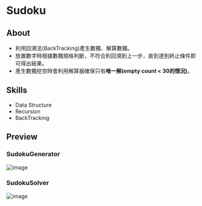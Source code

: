 # Sudoku
## About
* 利用回溯法(BackTracking)產生數獨、解算數獨。
* 放置數字時根據數獨規格判斷，不符合則回溯到上一步，直到達到終止條件即可得出結果。
* 產生數獨挖空時會利用解算器確保只有**唯一解(empty count < 30的情況)**。

## Skills  
- Data Structure
- Recursion
- BackTracking

## Preview
### SudokuGenerator
![image](https://github.com/suu0319/Sudoku/assets/59763965/7c71bfc2-4759-4af2-8405-0c71ca2a9fbb)

### SudokuSolver
![image](https://github.com/suu0319/Sudoku/assets/59763965/34a6b19e-0929-4863-abf2-9146770c7770)
